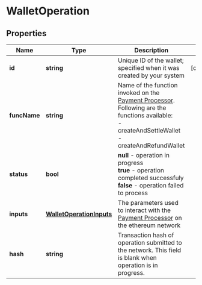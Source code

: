 # WalletOperation

## Properties

Name | Type | Description | Notes
------------ | ------------- | ------------- | -------------
**id** | **string** | Unique ID of the wallet; specified when it was created by your system | [optional]
**funcName** | **string** | Name of the function invoked on the [Payment Processor](https://pay.bleumi.com/docs/#payment-processor-address). Following are the functions available:<br/> - createAndSettleWallet<br/> - createAndRefundWallet |
**status** | **bool** | <b>null</b> - operation in progress <br/> <b>true</b> - operation completed successfuly <br/> <b>false</b> - operation failed to process  |
**inputs** | [**WalletOperationInputs**](WalletOperationInputs.md) | The parameters used to interact with the [Payment Processor](https://pay.bleumi.com/docs/#payment-processor-address) on the ethereum network |  
**hash** | **string** | Transaction hash of operation submitted to the network. This field is blank when operation is in progress. |
